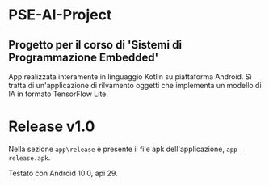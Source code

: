 # PSE-AI-Project
## Progetto per il corso di 'Sistemi di Programmazione Embedded' ##

App realizzata interamente in linguaggio Kotlin su piattaforma Android.
Si tratta di un'applicazione di rilvamento oggetti che implementa un modello di IA in formato TensorFlow Lite.

# Release v1.0 #
Nella sezione `app\release` è presente il file apk dell'applicazione, `app-release.apk`.

Testato con Android 10.0, api 29.

